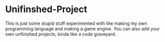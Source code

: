 # Unifinshed-Project
This is just some stupid stuff experimented with like making my own programming language and making a game engine.
You can also add your own unfinished projects, kinda like a code graveyard.
